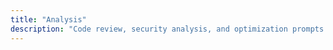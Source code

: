 ```yaml
---
title: "Analysis"
description: "Code review, security analysis, and optimization prompts for Amazon Q Developer"
---
```


